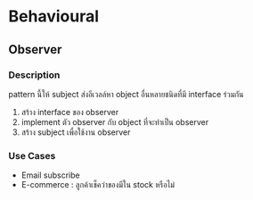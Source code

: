 # Behavioural

## Observer
### Description
pattern นี้ให้ subject ส่งอีเวลล์หา object อื่นหลายชนิดที่มี interface ร่วมกัน
1. สร้าง interface ของ observer
2. implement ตัว observer กับ object ที่จะทำเป็น observer
3. สร้าง subject เพื่อใช้งาน observer
### Use Cases
- Email subscribe
- E-commerce : ลูกค้าเช็คว่าของมีใน stock หรือไม่